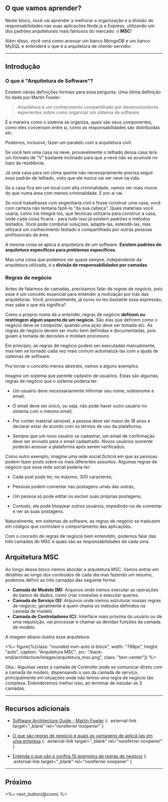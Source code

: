 ## O que vamos aprender?

Neste bloco, você vai aprender a melhorar a organização e a divisão de responsabilidades nas suas aplicações Node.js e Express, utilizando um dos padrões arquiteturais mais famosos do mercado: o **MSC**!

Além disso, você verá como acessar um banco MongoDB e um banco MySQL e entenderá o que é a arquitetura de cliente-servidor.

---

## Introdução

### O que é "Arquitetura de Software"?

Existem várias definições formais para essa pergunta. Uma ótima definição foi dada por Martin Fowler:

> Arquitetura é um conhecimento compartilhado por desenvolvedores experientes sobre como organizar um sistema de software.

É a maneira como o sistema se organiza, quais são seus componentes, como eles conversam entre si, como as responsabilidades são distribuídas etc.

Podemos, inclusive, fazer um paralelo com a arquitetura civil.

Se você tem uma casa na neve, provavelmente o telhado dessa casa terá um formato de "V" bastante inclinado para que a neve não se acumule no topo da residência.

Já uma casa para um clima quente não necessariamente precisa seguir esse padrão de telhado, visto que ele nunca vai ver neve na vida.

Se a casa fica em um local com alta criminalidade, vamos ver mais muros do que numa área com menos criminalidade. E por aí vai.

Se você trabalhasse com engenharia civil e fosse construir uma casa, você com certeza não tentaria fazê-lo "da sua cabeça". Quais materiais você usaria, como iria integrá-los, que técnicas utilizaria para construir a casa, onde cada coisa ficaria - para tudo isso já existem padrões e métodos testados. Você pode combinar soluções, adaptá-las, estendê-las, mas utilizará um conhecimento testado e compartilhado por outras pessoas profissionais da área.

A mesma coisa se aplica à arquitetura de um software. **Existem padrões de arquitetura específicos para problemas específicos.**

Mas uma coisa que podemos ver quase sempre, independente da arquitetura utilizada, é a **divisão de responsabilidades por camadas**.

### Regras de negócio

Antes de falarmos de camadas, precisamos falar de _regras de negócio_, pois esse é um conceito essencial para entender a motivação por trás das arquiteturas. Você, provavelmente, já ouviu ou leu bastante essa expressão, mas sabe o que ela significa?

Como o próprio nome dá a entender, regras de negócio **definem ou restringem algum aspecto de um negócio**. São elas que definem como o negócio deve se comportar, quando uma ação deve ser tomada etc. As regras de negócio devem ser muito bem definidas e documentadas, pois guiam a tomada de decisões e moldam processos.

Em princípio, as regras de negócio podem ser executadas manualmente, mas tem se tornado cada vez mais comum automatizá-las com a ajuda de sistemas de software.

Pra tornar o conceito menos abstrato, vamos a alguns exemplos.

Imagine um sistema que permite cadastro de usuários. Estas são algumas regras de negócio que o sistema poderia ter:

- Um usuário deve necessariamente informar seu nome, sobrenome e email;

- O email deve ser único, ou seja, não pode haver outro usuário no sistema com o mesmo email;

- Por conter material sensível, a pessoa deve ser maior de 18 anos e declarar estar de acordo com os termos de uso da plataforma;

- Sempre que um novo usuário se cadastrar, um email de confirmação deve ser enviado para o email cadastrado. Novos usuários somente poderão acessar a plataforma após serem verificados.

Como outro exemplo, imagine uma rede social _fictícia_ em que as pessoas podem fazer posts sobre os mais diferentes assuntos. Algumas regras de negócio que essa rede social poderia ter:

- Cada post pode ter, no máximo, 300 caracteres;

- Pessoas podem comentar nas postagens umas das outras;

- Um pessoa só pode editar ou excluir suas próprias postagens;

- Contudo, ela pode bloquear outros usuários, impedindo-os de comentar e ver as suas postagens.

Naturalmente, em sistemas de software, as regras de negócio se traduzem em códigos que controlam o comportamento das aplicações.

Com o conceito de regras de negócio bem entendido, podemos falar das três camadas do MSC e quais são as responsabilidades de cada uma.

## Arquitetura MSC

Ao longo desse bloco iremos abordar a arquitetura MSC. Vamos entrar em detalhes ao longo dos conteúdos de cada dia mas fazendo um resumo, podemos definir as três camadas das seguinte forma:

* **Camada de Modelo (M):** Arquivos onde iremos executar as operações do banco de dados, como criar conexões e executar queries.
* **Camada de Serviço (S):** Arquivos onde iremos estruturar nossas regras de negócio, geralmente é quem chama os métodos definidos na camada de modelo. 
* **Camada de Controladores (C}:** Interface mais próxima do usuário ou de uma requisição, vai processar e chamar as devidas funções da camada de modelo.

A imagem abaixo ilustra essa arquitetura.

<%= figure(%{class: "rounded mxh-auto d-block", width: "788px", height: "auto", caption: "Arquitetura MSC", src: "/back-end/architecture/images/arquitetura_msc.png", class: "text-center"}) %>

Obs.: Algumas vezes a camada de Controller pode se comunicar direto com a camada de modelo, dispensando o uso da camada de serviço, principalmente em situações onde não temos uma regra de negócio tão complexa. Entenderemos melhor isso, ao terminar de estudar as 3 camadas.

---

## Recursos adicionais

- [Software Architecture Guide - Martin Fowler](https://martinfowler.com/architecture/) {: .external-link target="_blank" rel="noreferrer noopener" }

- [O que são regras de negócio e quais as vantagens de aplicá-las em uma empresa](https://www.heflo.com/pt-br/automacao-processos/o-que-sao-regras-de-negocio/) {: .external-link target="_blank" rel="noreferrer noopener" }

- [Entenda o que são e confira 10 exemplos de regras de negócio](https://www.heflo.com/pt-br/definicoes/regra-de-negocio/) {: .external-link target="_blank" rel="noreferrer noopener" }

---

## Próximo

<%= next_button(@conn) %>
